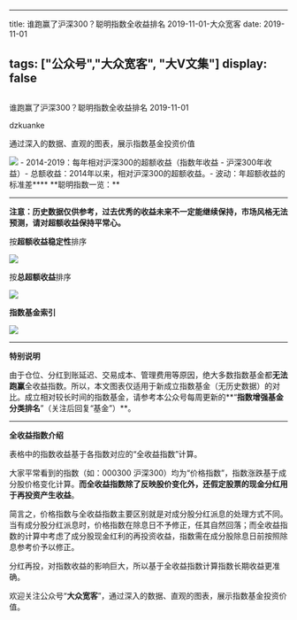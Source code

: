
---
title:  谁跑赢了沪深300？聪明指数全收益排名 2019-11-01-大众宽客
date: 2019-11-01

tags: ["公众号","大众宽客", "大V文集"]
display: false
---


## 



谁跑赢了沪深300？聪明指数全收益排名 2019-11-01




dzkuanke




通过深入的数据、直观的图表，展示指数基金投资价值


<img class="rich_pages js_insertlocalimg" data-ratio="0.5821917808219178" data-s="300,640" src="https://mmbiz.qpic.cn/mmbiz_png/PKw3FQPmhIiaX5KuRciadveOLkolGU0QxH5YsL4uJLqJ5UbT05Rsb5sQ3WdfJyacWYUo7qO8M3M8YIKWIXBAu6Pw/640?wx_fmt=png" data-type="png" data-w="876" style="">
- 2014-2019：每年相对沪深300的超额收益（指数年收益 - 沪深300年收益）- 总额收益：2014年以来，相对沪深300的超额收益。- 波动：年超额收益的标准差****
**聪明指数一览：**

****

**注意：历史数据仅供参考，过去优秀的收益未来不一定能继续保持，市场风格无法预测，请对超额收益保持平常心。**



按**超额收益稳定性**排序

<img class="rich_pages js_insertlocalimg" data-ratio="1.712719298245614" data-s="300,640" src="https://mmbiz.qpic.cn/mmbiz_png/PKw3FQPmhIiaX5KuRciadveOLkolGU0QxHkfYyxW5ia9Hc0TIk8lC9iahoTUD85pp0Saia7txHfTS0emric8Azpn6mXw/640?wx_fmt=png" data-type="png" data-w="912" style="">



按**总超额收益**排序

<img class="rich_pages js_insertlocalimg" data-ratio="1.700650759219089" data-s="300,640" src="https://mmbiz.qpic.cn/mmbiz_png/PKw3FQPmhIiaX5KuRciadveOLkolGU0QxH9PN5RQNdHbicbb0aBGu5nUtDOicsUjpzibYyKotibuFx7OoDIhFXlMolicg/640?wx_fmt=png" data-type="png" data-w="922" style="">



**指数基金索引**

<img class="rich_pages" data-ratio="1.5909090909090908" data-s="300,640" src="https://mmbiz.qpic.cn/mmbiz_png/PKw3FQPmhIjckEpwd4NnicmjtAQIYtlpx4Q2PFEicW6W3hDeBKA1sMZInBicxTeVDkHGibRJKcaibBtTTdBLWHIe9Ng/640?wx_fmt=png" data-type="png" data-w="836" style=""/>

****

**特别说明**

由于仓位、分红到账延迟、交易成本、管理费用等原因，绝大多数指数基金都**无法跑赢**全收益指数。所以，本文图表仅适用于新成立指数基金（无历史数据）的对比。成立相对较长时间的指数基金，请参考本公众号每周更新的**“****指数增强基金分类排名****”（关注后回复“基金”）**。



****

**全收益指数介绍**



表格中的指数收益基于各指数对应的“全收益指数”计算。



大家平常看到的指数（如：000300 沪深300）均为“价格指数”，指数涨跌基于成分股价格变化计算。**而全收益指数除了反映股价变化外，还假定股票的现金分红用于再投资产生收益**。



简言之，价格指数与全收益指数主要区别就是对成分股分红派息的处理方式不同。当有成分股分红派息时，价格指数在除息日不予修正，任其自然回落；而全收益指数的计算中考虑了成分股现金红利的再投资收益，指数需在成分股除息日前按照除息参考价予以修正。



分红再投，对指数收益的影响巨大，所以基于全收益指数计算指数长期收益更准确。





欢迎关注公众号“**大众宽客**”，通过深入的数据、直观的图表，展示指数基金投资价值。








